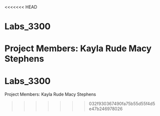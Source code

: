 <<<<<<< HEAD
# Labs_3300
Project Members:
Kayla Rude
Macy Stephens
=======
# Labs_3300
Project Members:
Kayla Rude
Macy Stephens
>>>>>>> 032f930367490fa75b55d55f4d5e47b246978026
